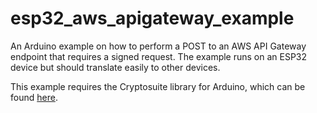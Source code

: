 # esp32_aws_apigateway_example
An Arduino example on how to perform a POST to an AWS API Gateway endpoint that requires a signed request.
The example runs on an ESP32 device but should translate easily to other devices.

This example requires the Cryptosuite library for Arduino, which can be found [here](https://github.com/Cathedrow/Cryptosuite).
